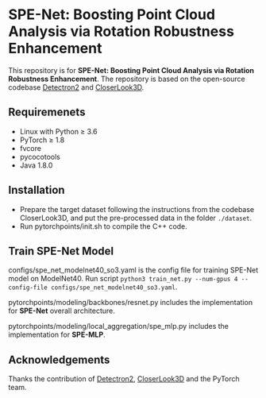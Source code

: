 # SPE-Net: Boosting Point Cloud Analysis via Rotation Robustness Enhancement
This repository is for **SPE-Net: Boosting Point Cloud Analysis via Rotation Robustness Enhancement**. The repository is based on the open-source codebase [Detectron2](https://github.com/facebookresearch/detectron2.git) and [CloserLook3D](https://github.com/zeliu98/CloserLook3D.git).

## Requiremenets
* Linux with Python ≥ 3.6
* PyTorch ≥ 1.8
* fvcore
* pycocotools
* Java 1.8.0

## Installation
- Prepare the target dataset following the instructions from the codebase CloserLook3D, and put the pre-processed data in the folder `./dataset`.
- Run pytorchpoints/init.sh to compile the C++ code.

## Train SPE-Net Model
configs/spe_net_modelnet40_so3.yaml is the config file for training SPE-Net model on ModelNet40. Run script `python3 train_net.py --num-gpus 4 --config-file configs/spe_net_modelnet40_so3.yaml`.

pytorchpoints/modeling/backbones/resnet.py includes the implementation for **SPE-Net** overall architecture.

pytorchpoints/modeling/local_aggregation/spe_mlp.py includes the implementation for **SPE-MLP**.

## Acknowledgements
Thanks the contribution of [Detectron2](https://github.com/facebookresearch/detectron2.git), [CloserLook3D](https://github.com/zeliu98/CloserLook3D.git) and the PyTorch team.
